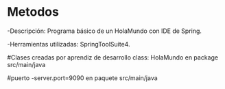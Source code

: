 
# Metodos
-Descripción: Programa básico de un HolaMundo con IDE de Spring.

-Herramientas utilizadas: SpringToolSuite4.

#Clases creadas por aprendiz de desarrollo class: HolaMundo en package src/main/java

#puerto -server.port=9090 en paquete src/main/java
